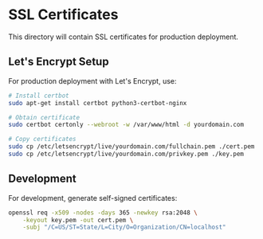 # SSL Certificates

This directory will contain SSL certificates for production deployment.

## Let's Encrypt Setup

For production deployment with Let's Encrypt, use:

```bash
# Install certbot
sudo apt-get install certbot python3-certbot-nginx

# Obtain certificate
sudo certbot certonly --webroot -w /var/www/html -d yourdomain.com

# Copy certificates
sudo cp /etc/letsencrypt/live/yourdomain.com/fullchain.pem ./cert.pem
sudo cp /etc/letsencrypt/live/yourdomain.com/privkey.pem ./key.pem
```

## Development

For development, generate self-signed certificates:

```bash
openssl req -x509 -nodes -days 365 -newkey rsa:2048 \
    -keyout key.pem -out cert.pem \
    -subj "/C=US/ST=State/L=City/O=Organization/CN=localhost"
```